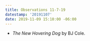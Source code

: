 ```yaml
---
title: Observations 11-7-19
datestamp: '20191107'
date: 2019-11-09 15:10:00 -06:00
---
```


- *The New Hovering Dog* by BJ Cole.
